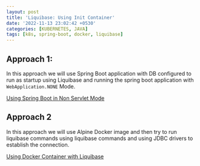 ```yaml
---
layout: post
title: 'Liquibase: Using Init Container'
date: '2022-11-13 23:02:42 +0530'
categories: [KUBERNETES, JAVA]
tags: [k8s, spring-boot, docker, liquibase]
---
```


## Approach 1: 

In this approach we will use Spring Boot application with DB configured to run as startup using Liquibase and running the spring boot application with `WebApplication.NONE` Mode.

[Using Spring Boot in Non Servlet Mode](https://github.com/nayakmk/liquibase-init-k8s/tree/feature/init-using-springboot-none-mode) 

## Approach 2

In this approach we will use Alpine Docker image and then try to run liquibase commands using liquibase commands and using JDBC drivers to establish the connection.

[Using Docker Container with Liquibase](https://github.com/nayakmk/liquibase-init-k8s/tree/feature/init-using-liquibase-container) 

